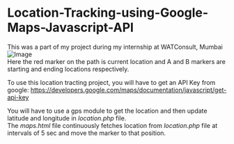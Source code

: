 # Location-Tracking-using-Google-Maps-Javascript-API
This was a part of my project during my internship at WATConsult, Mumbai
<br>![Image](https://mrcheerful.000webhostapp.com/Maps-Bus-Tracking.PNG)
<br>Here the red marker on the path is current location and A and B markers are starting and ending locations respectively.

To use this location tracting project, you will have to get an API Key from google: https://developers.google.com/maps/documentation/javascript/get-api-key

You will have to use a gps module to get the location and then update latitude and longitude in _location.php_ file.
<br>The _maps.html_ file continuously fetches location from _location.php_ file at intervals of 5 sec and move the marker to that position.
